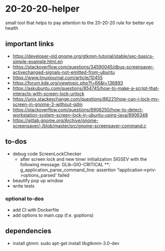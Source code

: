 # 20-20-20-helper
small tool that helps to pay attention to the 20-20-20 rule for better eye health

## important links
- https://developer-old.gnome.org/gtkmm-tutorial/stable/sec-basics-simple-example.html.en
- https://stackoverflow.com/questions/34590045/dbus-screensaver-activechanged-signals-not-emitted-from-ubuntu 
- https://www.linuxjournal.com/article/10455 
- https://forum.kde.org/viewtopic.php?f=66&t=136893 
- https://askubuntu.com/questions/854745/how-to-make-a-script-that-interacts-with-screen-lock-unlock 
- https://unix.stackexchange.com/questions/86221/how-can-i-lock-my-screen-in-gnome-3-without-gdm 
- https://stackoverflow.com/questions/8906250/how-to-detect-workstation-system-screen-lock-in-ubuntu-using-java/8906348
- https://gitlab.gnome.org/Archive/gnome-screensaver/-/blob/master/src/gnome-screensaver-command.c

##  to-dos
- debug code ScreenLockChecker
  - after screen lock and new timer initialization SIGSEV with the following message:
    GLib-GIO-CRITICAL **: g_application_parse_command_line: assertion '!application->priv->options_parsed' failed
- beautify pop up window
- write tests

### optional to-dos
- add CI with Dockerfile
- add options to main.cpp (f.e. goptions)

## dependencies
- install gtmm: sudo apt-get install libgtkmm-3.0-dev
